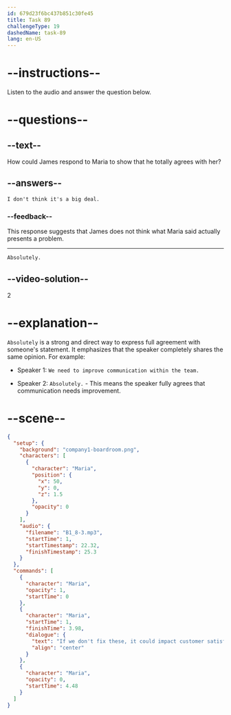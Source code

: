 ```yaml
---
id: 679d23f6bc437b851c30fe45
title: Task 89
challengeType: 19
dashedName: task-89
lang: en-US
---
```


<!-- (Audio) Maria: If we don't fix these, it could impact customer satisfaction. -->

<!-- SPEAKING -->

# --instructions--

Listen to the audio and answer the question below.

# --questions--

## --text--

How could James respond to Maria to show that he totally agrees with her?

## --answers--

`I don't think it's a big deal.`

### --feedback--

This response suggests that James does not think what Maria said actually presents a problem.

---

`Absolutely.`

## --video-solution--

2

# --explanation--

`Absolutely` is a strong and direct way to express full agreement with someone's statement. It emphasizes that the speaker completely shares the same opinion. For example:

- Speaker 1: `We need to improve communication within the team.`

- Speaker 2: `Absolutely.` - This means the speaker fully agrees that communication needs improvement.

# --scene--

```json
{
  "setup": {
    "background": "company1-boardroom.png",
    "characters": [
      {
        "character": "Maria",
        "position": {
          "x": 50,
          "y": 0,
          "z": 1.5
        },
        "opacity": 0
      }
    ],
    "audio": {
      "filename": "B1_8-3.mp3",
      "startTime": 1,
      "startTimestamp": 22.32,
      "finishTimestamp": 25.3
    }
  },
  "commands": [
    {
      "character": "Maria",
      "opacity": 1,
      "startTime": 0
    },
    {
      "character": "Maria",
      "startTime": 1,
      "finishTime": 3.98,
      "dialogue": {
        "text": "If we don't fix these, it could impact customer satisfaction.",
        "align": "center"
      }
    },
    {
      "character": "Maria",
      "opacity": 0,
      "startTime": 4.48
    }
  ]
}
```
